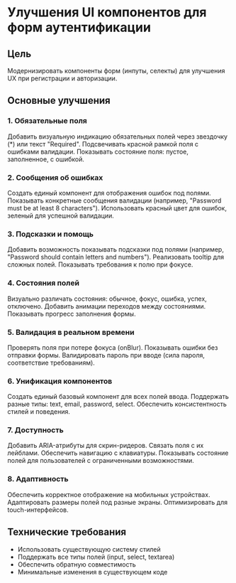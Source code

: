 # Улучшения UI компонентов для форм аутентификации

## Цель
Модернизировать компоненты форм (инпуты, селекты) для улучшения UX при регистрации и авторизации.

## Основные улучшения

### 1. Обязательные поля
Добавить визуальную индикацию обязательных полей через звездочку (*) или текст "Required". Подсвечивать красной рамкой поля с ошибками валидации. Показывать состояние поля: пустое, заполненное, с ошибкой.

### 2. Сообщения об ошибках
Создать единый компонент для отображения ошибок под полями. Показывать конкретные сообщения валидации (например, "Password must be at least 8 characters"). Использовать красный цвет для ошибок, зеленый для успешной валидации.

### 3. Подсказки и помощь
Добавить возможность показывать подсказки под полями (например, "Password should contain letters and numbers"). Реализовать tooltip для сложных полей. Показывать требования к полю при фокусе.

### 4. Состояния полей
Визуально различать состояния: обычное, фокус, ошибка, успех, отключено. Добавить анимации переходов между состояниями. Показывать прогресс заполнения формы.

### 5. Валидация в реальном времени
Проверять поля при потере фокуса (onBlur). Показывать ошибки без отправки формы. Валидировать пароль при вводе (сила пароля, соответствие требованиям).

### 6. Унификация компонентов
Создать единый базовый компонент для всех полей ввода. Поддержать разные типы: text, email, password, select. Обеспечить консистентность стилей и поведения.

### 7. Доступность
Добавить ARIA-атрибуты для скрин-ридеров. Связать поля с их лейблами. Обеспечить навигацию с клавиатуры. Показывать состояние полей для пользователей с ограниченными возможностями.

### 8. Адаптивность
Обеспечить корректное отображение на мобильных устройствах. Адаптировать размеры полей под разные экраны. Оптимизировать для touch-интерфейсов.

## Технические требования
- Использовать существующую систему стилей
- Поддержать все типы полей (input, select, textarea)
- Обеспечить обратную совместимость
- Минимальные изменения в существующем коде
